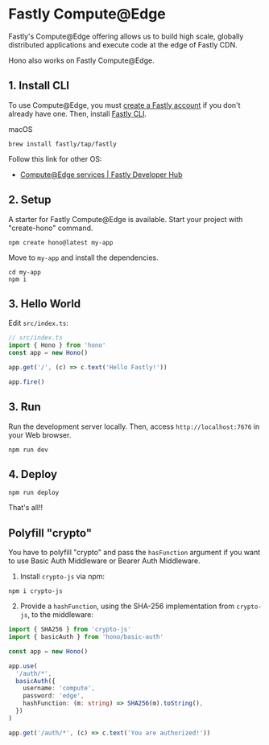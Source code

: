 # Fastly Compute@Edge

Fastly's Compute@Edge offering allows us to build high scale, globally distributed applications and execute code at the edge of Fastly CDN.

Hono also works on Fastly Compute@Edge.

## 1. Install CLI

To use Compute@Edge, you must [create a Fastly account](https://www.fastly.com/jp/signup/) if you don't already have one.
Then, install [Fastly CLI](https://github.com/fastly/cli).

macOS

```
brew install fastly/tap/fastly
```

Follow this link for other OS:

- [Compute@Edge services | Fastly Developer Hub](https://developer.fastly.com/learning/compute/#download-and-install-the-fastly-cli)

## 2. Setup

A starter for Fastly Compute@Edge is available.
Start your project with "create-hono" command.

```
npm create hono@latest my-app
```

Move to `my-app` and install the dependencies.

```
cd my-app
npm i
```

## 3. Hello World

Edit `src/index.ts`:

```ts
// src/index.ts
import { Hono } from 'hono'
const app = new Hono()

app.get('/', (c) => c.text('Hello Fastly!'))

app.fire()
```

## 3. Run

Run the development server locally. Then, access `http://localhost:7676` in your Web browser.

```
npm run dev
```

## 4. Deploy

```
npm run deploy
```

That's all!!

## Polyfill "crypto"

You have to polyfill "crypto" and pass the `hasFunction` argument if you want to use Basic Auth Middleware or Bearer Auth Middleware.

1. Install `crypto-js` via npm:

```
npm i crypto-js
```

2. Provide a `hashFunction`, using the SHA-256 implementation from `crypto-js`, to the middleware:

```ts
import { SHA256 } from 'crypto-js'
import { basicAuth } from 'hono/basic-auth'

const app = new Hono()

app.use(
  '/auth/*',
  basicAuth({
    username: 'compute',
    password: 'edge',
    hashFunction: (m: string) => SHA256(m).toString(),
  })
)

app.get('/auth/*', (c) => c.text('You are authorized!'))
```
